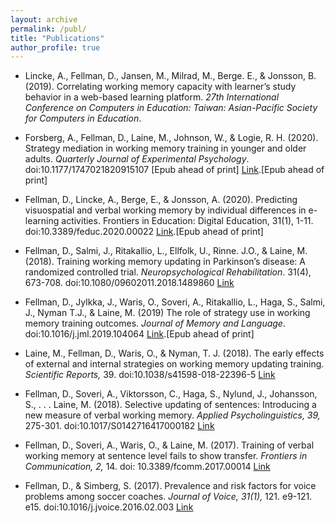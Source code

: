 ```yaml
---
layout: archive
permalink: /publ/
title: "Publications"
author_profile: true
---
```


* Lincke, A., Fellman, D., Jansen, M., Milrad, M., Berge. E., & Jonsson, B. (2019). Correlating working memory capacity with learner’s study behavior in a web-based learning platform. *27th International Conference on Computers in Education: Taiwan: Asian-Pacific Society for Computers in Education*.

* Forsberg, A., Fellman, D., Laine, M., Johnson, W., & Logie, R. H. (2020). Strategy mediation in working memory training in younger and older adults. *Quarterly Journal of Experimental Psychology*. doi:10.1177/1747021820915107 [Epub ahead of print] [Link](https://journals.sagepub.com/doi/abs/10.1177/1747021820915107).[Epub ahead of print]

* Fellman, D., Lincke, A., Berge, E., & Jonsson, A. (2020). Predicting visuospatial and verbal working memory by individual differences in e-learning activities. Frontiers in Education: Digital Education, 31(1), 1-11. doi:10.3389/feduc.2020.00022 [Link](https://www.frontiersin.org/articles/10.3389/feduc.2020.00022/full).[Epub ahead of print]

* Fellman, D., Salmi, J., Ritakallio, L., Ellfolk, U., Rinne. J.O., & Laine, M. (2018). Training working memory updating in Parkinson’s disease: A randomized controlled trial. *Neuropsychological Rehabilitation*. 31(4), 673-708. doi:10.1080/09602011.2018.1489860 [Link](https://www.tandfonline.com/doi/abs/10.1080/09602011.2018.1489860)

* Fellman, D., Jylkka, J., Waris, O., Soveri, A., Ritakallio, L., Haga, S., Salmi, J., Nyman T.J., & Laine, M. (2019) The role of strategy use in working memory training outcomes. *Journal of Memory and Language*. doi:10.1016/j.jml.2019.104064 [Link](https://www.sciencedirect.com/science/article/pii/S0749596X19300968).[Epub ahead of print]

* Laine, M., Fellman, D., Waris, O., & Nyman, T. J. (2018). The early effects of external and internal strategies on working memory updating training. *Scientific Reports,* 39. doi:10.1038/s41598-018-22396-5 [Link](https://www.nature.com/articles/s41598-018-22396-5)

* Fellman, D., Soveri, A., Viktorsson, C., Haga, S., Nylund, J., Johansson, S., . . . Laine, M. (2018). Selective updating of sentences: Introducing a new measure of verbal working memory. *Applied Psycholinguistics, 39,* 275-301. doi:10.1017/S0142716417000182 [Link](https://www.cambridge.org/core/journals/applied-psycholinguistics/article/selective-updating-of-sentences-introducing-a-new-measure-of-verbal-working-memory/A1B55EB526324DD6D437F41C6DDD566E)

*	Fellman, D., Soveri, A., Waris, O., & Laine, M. (2017). Training of verbal working memory at sentence level fails to show transfer. *Frontiers in Communication, 2,* 14.
doi: 10.3389/fcomm.2017.00014 [Link](https://www.frontiersin.org/articles/10.3389/fcomm.2017.00014/full)

* Fellman, D., & Simberg, S. (2017). Prevalence and risk factors for voice problems among soccer coaches. *Journal of Voice, 31(1),* 121. e9-121. e15. doi:10.1016/j.jvoice.2016.02.003 [Link](https://www.sciencedirect.com/science/article/pii/S0892199716000321)
